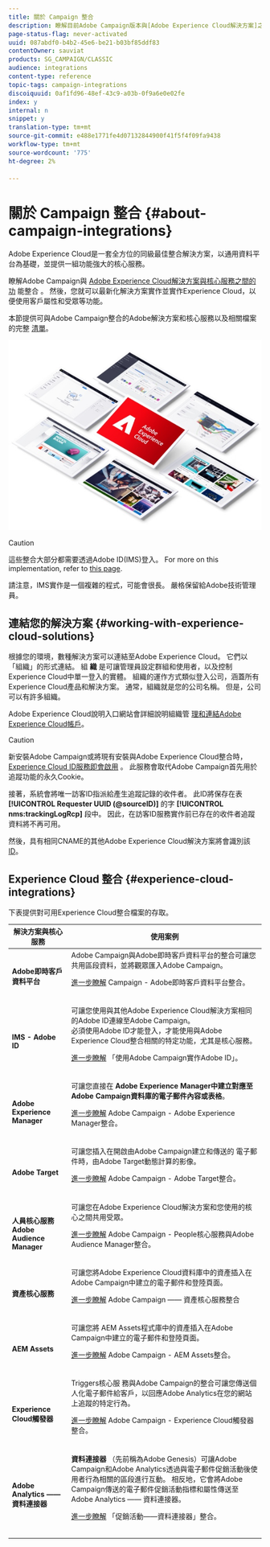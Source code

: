 ```yaml
---
title: 關於 Campaign 整合
description: 瞭解目前Adobe Campaign版本與[Adobe Experience Cloud解決方案]之間的功能整合
page-status-flag: never-activated
uuid: 087abdf0-b4b2-45e6-be21-b03bf85ddf83
contentOwner: sauviat
products: SG_CAMPAIGN/CLASSIC
audience: integrations
content-type: reference
topic-tags: campaign-integrations
discoiquuid: 0af1fd96-48ef-43c9-a03b-0f9a6e0e02fe
index: y
internal: n
snippet: y
translation-type: tm+mt
source-git-commit: e488e1771fe4d07132844900f41f5f4f09fa9438
workflow-type: tm+mt
source-wordcount: '775'
ht-degree: 2%

---
```



# 關於 Campaign 整合 {#about-campaign-integrations}

Adobe Experience Cloud是一套全方位的同級最佳整合解決方案，以通用資料平台為基礎，並提供一組功能強大的核心服務。

瞭解Adobe Campaign與 [Adobe Experience Cloud解決方案與核心服務之間的功](https://docs.adobe.com/content/help/en/core-services/interface/marketing-cloud-integrations.html) 能整合 [](https://docs.adobe.com/content/help/en/core-services/interface/about-core-services/core-services.html)。 然後，您就可以最新化解決方案實作並實作Experience Cloud，以便使用客戶屬性和受眾等功能。

本節提供可與Adobe Campaign整合的Adobe解決方案和核心服務以及相關檔案的完整 [清單](#experience-cloud-integrations)。

![](assets/ExCloud-solutions.png)


>[!CAUTION]
>
>這些整合大部分都需要透過Adobe ID(IMS)登入。 For more on this implementation, refer to [this page](../../integrations/using/about-adobe-id.md).
>
>請注意，IMS實作是一個複雜的程式，可能會很長。 嚴格保留給Adobe技術管理員。

## 連結您的解決方案 {#working-with-experience-cloud-solutions}

根據您的環境，數種解決方案可以連結至Adobe Experience Cloud。 它們以「組織」的形式連結。 組 **織** 是可讓管理員設定群組和使用者，以及控制Experience Cloud中單一登入的實體。 組織的運作方式類似登入公司，涵蓋所有Experience Cloud產品和解決方案。 通常，組織就是您的公司名稱。 但是，公司可以有許多組織。

Adobe Experience Cloud說明入口網站會詳細說明組織管 [理和連結Adobe Experience Cloud帳戶](https://marketing.adobe.com/resources/help/zh_TW/mcloud/organizations.html)。

>[!CAUTION]
>
>新安裝Adobe Campaign或將現有安裝與Adobe Experience Cloud整合時， [Experience Cloud ID服務即會啟用](https://marketing.adobe.com/resources/help/en_US/mcvid/) 。 此服務會取代Adobe Campaign首先用於追蹤功能的永久Cookie。
>
>接著，系統會將唯一訪客ID指派給產生追蹤記錄的收件者。 此ID將保存在表 **[!UICONTROL Requester UUID (@sourceID)]** 的字 **[!UICONTROL nms:trackingLogRcp]** 段中。 因此，在訪客ID服務實作前已存在的收件者追蹤資料將不再可用。
>
>然後，具有相同CNAME的其他Adobe Experience Cloud解決方案將會識別該 [ID](https://marketing.adobe.com/resources/help/en_US/mcvid/mcvid_cname.html)。

## Experience Cloud 整合 {#experience-cloud-integrations}

下表提供對可用Experience Cloud整合檔案的存取。

<table> 
 <thead> 
  <tr> 
   <th> 解決方案與核心服務<br /> </th> 
   <th> 使用案例<br /> </th> 
  </tr> 
 </thead> 
 <tbody> 
  <tr> 
   <td> <strong>Adobe即時客戶資料平台</strong><br /> </td> 
   <td> Adobe Campaign與Adobe即時客戶資料平台的整合可讓您共用區段資料，並將觀眾匯入Adobe Campaign。<br /> <p><a href="https://docs.adobe.com/content/help/en/experience-platform/rtcdp/destinations/destinations-cat/adobe-destinations/adobe-campaign-destination.html">進一步瞭解</a> Campaign - Adobe即時客戶資料平台整合。</p><br /> </td> 
  </tr> 
  <tr> 
   <td> <strong>IMS - Adobe ID</strong><br /> </td> 
   <td> 可讓您使用與其他Adobe Experience Cloud解決方案相同的Adobe ID連線至Adobe Campaign。<br /> 必須使用Adobe ID才能登入，才能使用與Adobe Experience Cloud整合相關的特定功能，尤其是核心服務。<br /> <p><a href="../../integrations/using/about-adobe-id.md">進一步瞭解</a> 「使用Adobe Campaign實作Adobe ID」。</p><br /> </td> 
  </tr> 
  <tr> 
   <td> <strong>Adobe Experience Manager</strong><br /> </td> 
   <td> 可讓您直接在 <strong>Adobe Experience Manager中建立對應至Adobe Campaign資料庫的電子郵件內容或表格</strong>。<br /> <p><a href="../../integrations/using/about-adobe-experience-manager.md">進一步瞭解</a> Adobe Campaign - Adobe Experience Manager整合。</p><br /> </td> 
  </tr> 
  <tr> 
   <td> <strong>Adobe Target</strong><br /> </td> 
   <td> 可讓您插入在開啟由Adobe Campaign建立和傳送的 <strong></strong> 電子郵件時，由Adobe Target動態計算的影像。<br /> <p><a href="../../integrations/using/integrating-with-adobe-target.md">進一步瞭解</a> Adobe Campaign - Adobe Target整合。</p><br /> </td> 
  </tr> 
  <tr> 
   <td> <strong>人員核心服務</strong><br /><strong>Adobe Audience Manager</strong><br /> </td> 
   <td> 可讓您在Adobe Experience Cloud解決方案和您使用的核心之間共用受眾。<br /> <p><a href="../../integrations/using/sharing-audiences-with-adobe-experience-cloud.md">進一步瞭解</a> Adobe Campaign - People核心服務與Adobe Audience Manager整合。</p><br /> </td> 
  </tr> 
  <tr> 
   <td> <strong>資產核心服務</strong><br /> </td> 
   <td> 可讓您將Adobe Experience Cloud資料庫中的資產插入在Adobe Campaign中建立的電子郵件和登陸頁面。<br /> <p><a href="../../integrations/using/configuring-access-to-assets.md#integrating-with-experience-cloud-assets">進一步瞭解</a> Adobe Campaign —— 資產核心服務整合</p><br /> </td> 
  </tr> 
  <tr> 
   <td> <strong>AEM Assets</strong><br /> </td> 
   <td> 可讓您將 <strong></strong> AEM Assets程式庫中的資產插入在Adobe Campaign中建立的電子郵件和登陸頁面。<br /> <p><a href="../../integrations/using/configuring-access-to-assets.md#integrating-with-aem-assets">進一步瞭解</a> Adobe Campaign - AEM Assets整合。</p><br /> </td> 
  </tr> 
  <tr> 
   <td> <strong>Experience Cloud觸發器</strong><br /> </td> 
   <td> Triggers核心服 <strong></strong> 務與Adobe Campaign的整合可讓您傳送個人化電子郵件給客戶，以回應Adobe Analytics在您的網站上追蹤的特定行為。<br /> <p><a href="https://helpx.adobe.com/campaign/kb/triggers-and-campaign.html">進一步瞭解</a> Adobe Campaign - Experience Cloud觸發器整合。</p><br /> </td> 
  </tr> 
  <tr> 
   <td> <strong>Adobe Analytics —— 資料連接器</strong><br /> </td> 
   <td> <strong>資料連接器</strong> （先前稱為Adobe Genesis）可讓Adobe Campaign和Adobe Analytics透過與電子郵件促銷活動後使用者行為相關的區段進行互動。 相反地，它會將Adobe Campaign傳送的電子郵件促銷活動指標和屬性傳送至Adobe Analytics —— 資料連接器。<br /> <p><a href="../../platform/using/adobe-analytics-data-connector.md">進一步瞭解</a> 「促銷活動——資料連接器」整合。</p><br /> </td> 
  </tr> 
 </tbody> 
</table>

